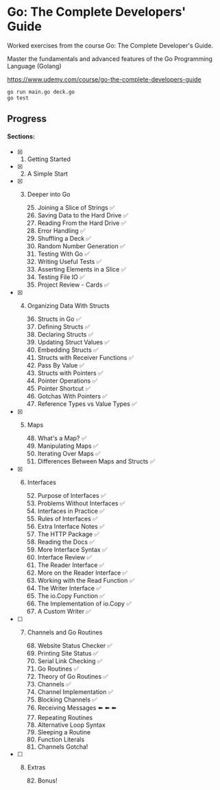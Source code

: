 # Go: The Complete Developers' Guide

Worked exercises from the course Go: The Complete Developer's Guide. 

Master the fundamentals and advanced features of the Go Programming Language (Golang)

https://www.udemy.com/course/go-the-complete-developers-guide

````
go run main.go deck.go
go test
````

## Progress

#### Sections:
- [x] 1. Getting Started
- [x] 2. A Simple Start
- [x] 3. Deeper into Go
        
        25. Joining a Slice of Strings ✅
        26. Saving Data to the Hard Drive ✅
        27. Reading From the Hard Drive ✅
        28. Error Handling ✅
        29. Shuffling a Deck ✅
        30. Random Number Generation ✅
        31. Testing With Go ✅
        32. Writing Useful Tests ✅
        33. Asserting Elements in a Slice ✅
        34. Testing File IO ✅
        35. Project Review - Cards ✅ 

- [x] 4. Organizing Data With Structs
    
        36. Structs in Go ✅
        37. Defining Structs ✅
        38. Declaring Structs ✅
        39. Updating Struct Values ✅ 
        40. Embedding Structs ✅
        41. Structs with Receiver Functions ✅ 
        42. Pass By Value ✅
        43. Structs with Pointers ✅
        44. Pointer Operations ✅
        45. Pointer Shortcut ✅
        46. Gotchas With Pointers ✅
        47. Reference Types vs Value Types ✅

- [x] 5. Maps

        48. What's a Map? ✅
        49. Manipulating Maps ✅
        50. Iterating Over Maps ✅
        51. Differences Between Maps and Structs ✅
    
- [x] 6. Interfaces
    
        52. Purpose of Interfaces ✅
        53. Problems Without Interfaces ✅
        54. Interfaces in Practice ✅
        55. Rules of Interfaces ✅
        56. Extra Interface Notes ✅
        57. The HTTP Package ✅
        58. Reading the Docs ✅
        59. More Interface Syntax ✅
        60. Interface Review ✅
        61. The Reader Interface ✅
        62. More on the Reader Interface ✅
        63. Working with the Read Function ✅
        64. The Writer Interface ✅
        65. The io.Copy Function ✅
        66. The Implementation of io.Copy ✅
        67. A Custom Writer ✅

- [ ] 7. Channels and Go Routines
    
        68. Website Status Checker ✅
        69. Printing Site Status ✅
        70. Serial Link Checking ✅
        71. Go Routines ✅
        72. Theory of Go Routines ✅
        73. Channels ✅
        74. Channel Implementation ✅
        75. Blocking Channels ✅
        76. Receiving Messages ⬅️ ⬅️ ⬅️
        77. Repeating Routines
        78. Alternative Loop Syntax
        79. Sleeping a Routine
        80. Function Literals
        81. Channels Gotcha!
    
- [ ] 8. Extras

       82. Bonus!
    
